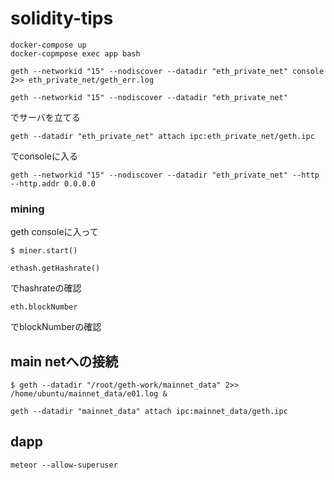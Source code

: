 # solidity-tips

```
docker-compose up
docker-copmpose exec app bash
```

```
geth --networkid "15" --nodiscover --datadir "eth_private_net" console 2>> eth_private_net/geth_err.log
```

```
geth --networkid "15" --nodiscover --datadir "eth_private_net"
```
でサーバを立てる

```
geth --datadir "eth_private_net" attach ipc:eth_private_net/geth.ipc
```
でconsoleに入る

```
geth --networkid "15" --nodiscover --datadir "eth_private_net" --http --http.addr 0.0.0.0
```

### mining
geth consoleに入って
```
$ miner.start()
```

```
ethash.getHashrate()
```
でhashrateの確認

```
eth.blockNumber
```
でblockNumberの確認

## main netへの接続
```
$ geth --datadir "/root/geth-work/mainnet_data" 2>> /home/ubuntu/mainnet_data/e01.log &
```

```
geth --datadir "mainnet_data" attach ipc:mainnet_data/geth.ipc
```

## dapp
```
meteor --allow-superuser
```
